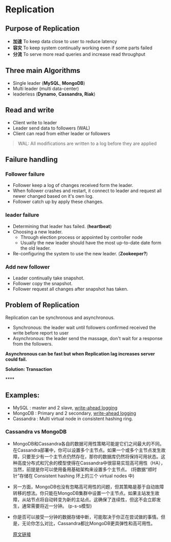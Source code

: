 # Replication

## Purpose of Replication

* **加速** To keep data close to user to reduce latency
* **容灾** To keep system continually working even if some parts failed
* **分流** To serve more read queries and increase read throughput

## Three main Algorithms

* Single leader \(**MySQL**, **MongoDB**\)
* Multi leader \(multi data-center\)
* leaderless \(**Dynamo**, **Cassandra, Riak**\)

## Read and write 

* Client write to leader
* Leader send data to followers \(WAL\)
* Client can read from either leader or followers

> WAL:  All modifications are written to a log before they are applied

## Failure handling

### Follower failure

* Follower keep a log of changes received form the leader.
* When follower crashes and restart, it connect to leader and request all newer changed based on it's own log.
* Follower catch up by apply these changes.

### leader failure

* Determining that leader has failed. \(**heartbeat**\)
* Choosing a new leader.
  * Through election process or appointed by controller node
  * Usually the new leader should have the most up-to-date date form the old leader.
* Re-configuring the system to use the new leader. \(**Zookeeper?**\)

### Add new follower

* Leader continually take snapshot.
* Follower copy the snapshot.
* Follower request all changes after snapshot has taken.

## Problem of Replication

Replication can be synchronous and asynchronous.

* Synchronous: the leader wait until followers confirmed received the write before report to user
* Asynchronous: the leader send the massage, don't wait for a response from the followers.

**Asynchronous can be fast but when Replication lag increases server could fail.**

**Solution: Transaction** 

\*\*\*\*

## **Examples:**

* MySQL : master and 2 slave, [write-ahead logging](https://en.wikipedia.org/wiki/Write-ahead_logging)
* MongoDB : Primary and 2 secondary, [write-ahead logging](https://en.wikipedia.org/wiki/Write-ahead_logging)
* Cassandra : Multi virtual node in consistent hashing ring.

### Cassandra vs MongoDB

* MongoDB和Cassandra各自的数据可用性策略可能是它们之间最大的不同。 在Cassandra部署中，你可以设置多个主节点。如果一个或多个主节点发生故障，只要至少有一个主节点仍然存在，那你的数据库仍然将保持可用状态。这种高度分布式和冗余的模型使得在Cassandra中很容易实现高可用性（HA），当然，前提是你可以使用备用基础架构来设置多个主节点。 \(将数据“顺时针”存储在 Consistent hashing 环上的三个 virtual nodes 中\)
* 另一方面，MongoDB也没有忽略高可用性的问题，但其策略是基于自动故障转移的想法。你只能在MongoDB集群中设置一个主节点。如果主站发生故障，从站节点将自动转变为新的主站点。这确保了连续性，但这不会立即发生，通常需要将近一分钟。 \(p-s-s模型\)
* 你是否可以接受一分钟的数据存储中断，可能取决于你正在尝试做的事情。但是，无论你怎么对比，Cassandra都比MongoDB更具弹性和高可用性。

  [原文链接](https://searchdatabase.techtarget.com.cn/7-23287/)

